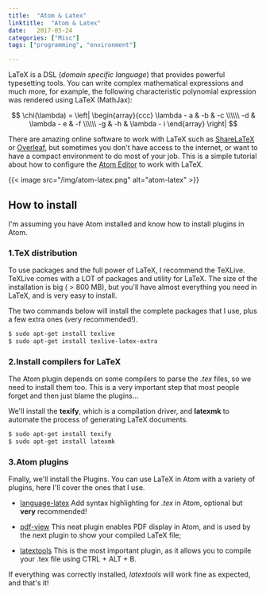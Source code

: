 ```yaml
---
title:  "Atom & Latex"
linktitle:  "Atom & Latex"
date:   2017-05-24
categories: ["Misc"]
tags: ["programming", "environment"]

---
```


LaTeX is a DSL (*domain specific language*) that provides powerful typesetting tools. You can write complex mathematical expressions and much more, for example, the following characteristic polynomial expression was rendered using LaTeX (MathJax):

[//]: # (In Hugo you need to use SIX backlashes to linebreak)

$$  \chi(\lambda) = \left| \begin{array}{ccc}
\lambda - a & -b & -c \\\\\\
-d & \lambda - e & -f \\\\\\
-g & -h & \lambda - i \end{array} \right|  $$

There are amazing online software to work with LaTeX such as [ShareLaTeX](https://www.sharelatex.com/) or [Overleaf](https://www.overleaf.com/), but sometimes you don't have access to the internet, or want to have a compact environment to do most of your job. This is a simple tutorial about how to configure the [Atom Editor](/misc/2017/03/21/atom-edit.html) to work with LaTeX.

{{< image
    src="/img/atom-latex.png"
    alt="atom-latex" >}}

## How to install

I'm assuming you have Atom installed and know how to install plugins in Atom.

### **1.TeX distribution**

To use packages and the full power of LaTeX, I recommend the TeXLive. TeXLive comes with a LOT of packages and utility for LaTeX. The size of the installation is big ( > 800 MB), but you'll have almost everything you need in LaTeX, and is very easy to install.

The two commands below will install the complete packages that I use, plus a few extra ones (very recommended!).

~~~bash
$ sudo apt-get install texlive
$ sudo apt-get install texlive-latex-extra
~~~

### **2.Install compilers for LaTeX**

The Atom plugin depends on some compilers to parse the  *.tex* files, so we need to install them too. This is a very important step that most people forget and then just blame the plugins...

We'll install the **texify**, which is a compilation driver, and **latexmk** to automate the process of generating LaTeX documents.

~~~bash
$ sudo apt-get install texify
$ sudo apt-get install latexmk
~~~

### **3.Atom plugins**

Finally, we'll install the Plugins. You can use LaTeX in Atom with a variety of plugins, here I'll cover the ones that I use.

- [language-latex](https://atom.io/packages/language-latex)
    Add syntax highlighting for *.tex* in Atom, optional but **very** recommended!

- [pdf-view](https://atom.io/packages/pdf-view)
    This neat plugin enables PDF display in Atom, and is used by the next plugin to show your compiled LaTeX file;

- [latextools](https://atom.io/packages/latextools)
    This is the most important plugin, as it allows you to compile your .tex file using CTRL + ALT + B.

If everything was correctly installed, *latextools* will work fine as expected, and that's it!
